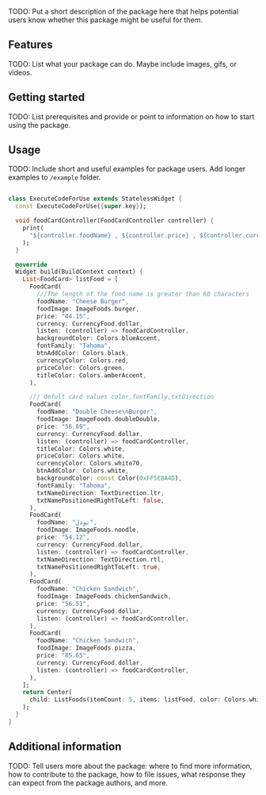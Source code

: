 <!--
This README describes the package. If you publish this package to pub.dev,
this README's contents appear on the landing page for your package.

For information about how to write a good package README, see the guide for
[writing package pages](https://dart.dev/tools/pub/writing-package-pages).

For general information about developing packages, see the Dart guide for
[creating packages](https://dart.dev/guides/libraries/create-packages)
and the Flutter guide for
[developing packages and plugins](https://flutter.dev/to/develop-packages).
-->

TODO: Put a short description of the package here that helps potential users
know whether this package might be useful for them.

## Features

TODO: List what your package can do. Maybe include images, gifs, or videos.

## Getting started

TODO: List prerequisites and provide or point to information on how to
start using the package.

## Usage

TODO: Include short and useful examples for package users. Add longer examples
to `/example` folder.

```dart

class ExecuteCodeForUse extends StatelessWidget {
  const ExecuteCodeForUse({super.key});

  void foodCardController(FoodCardController controller) {
    print(
      "${controller.foodName} , ${controller.price} , ${controller.currency.currency} ",
    );
  }

  @override
  Widget build(BuildContext context) {
    List<FoodCard> listFood = [
      FoodCard(
        ///The length of the food name is greater than 60 characters
        foodName: "Cheese Burger",
        foodImage: ImageFoods.burger,
        price: "44.15",
        currency: CurrencyFood.dollar,
        listen: (controller) => foodCardController,
        backgroundColor: Colors.blueAccent,
        fontFamily: "Tahoma",
        btnAddColor: Colors.black,
        currencyColor: Colors.red,
        priceColor: Colors.green,
        titleColor: Colors.amberAccent,
      ),

      /// defult card values color,fontFamily,txtDirection
      FoodCard(
        foodName: "Double Cheese\nBurger",
        foodImage: ImageFoods.doubleDouble,
        price: "56.89",
        currency: CurrencyFood.dollar,
        listen: (controller) => foodCardController,
        titleColor: Colors.white,
        priceColor: Colors.white,
        currencyColor: Colors.white70,
        btnAddColor: Colors.white,
        backgroundColor: const Color(0xFF5E8A4D),
        fontFamily: "Tahoma",
        txtNameDirection: TextDirection.ltr,
        txtNamePositionedRightToLeft: false,
      ),
      FoodCard(
        foodName: "نودل",
        foodImage: ImageFoods.noodle,
        price: "54.12",
        currency: CurrencyFood.dollar,
        listen: (controller) => foodCardController,
        txtNameDirection: TextDirection.rtl,
        txtNamePositionedRightToLeft: true,
      ),
      FoodCard(
        foodName: "Chicken Sandwich",
        foodImage: ImageFoods.chickenSandwich,
        price: "56.51",
        currency: CurrencyFood.dollar,
        listen: (controller) => foodCardController,
      ),
      FoodCard(
        foodName: "Chicken Sandwich",
        foodImage: ImageFoods.pizza,
        price: "85.65",
        currency: CurrencyFood.dollar,
        listen: (controller) => foodCardController,
      ),
    ];
    return Center(
      child: ListFoods(itemCount: 5, items: listFood, color: Colors.white70),
    );
  }
}


```

## Additional information

TODO: Tell users more about the package: where to find more information, how to
contribute to the package, how to file issues, what response they can expect
from the package authors, and more.
